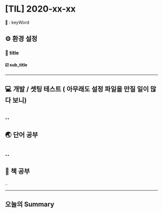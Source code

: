 # [TIL] 2020-xx-xx
🔑 : keyWord

## ⚙️ 환경 설정
### 📍 title
#### ☑️ sub_title
----
## 💻 개발 / 셋팅 테스트 ( 아무래도 설정 파일을 만질 일이 많다 보니)
..
----
## 🌏 단어 공부
..
----
## 📔 책 공부
..

- - - -
## 오늘의 Summary
